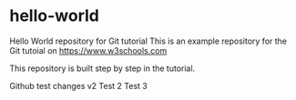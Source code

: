 # hello-world
Hello World repository for Git tutorial
This is an example repository for the Git tutoial on https://www.w3schools.com

This repository is built step by step in the tutorial.

Github test changes v2
Test 2
Test 3

